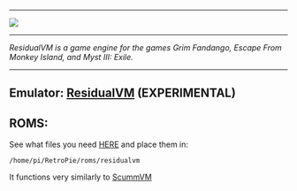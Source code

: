 ***
![](http://jenni.wdfiles.com/local--files/grim-fandango/residualvm_logo.png)
***
_ResidualVM is a game engine for the games Grim Fandango, Escape From Monkey Island, and Myst III: Exile._
***

## Emulator: [ResidualVM](https://github.com/residualvm/residualvm) (EXPERIMENTAL)

## ROMS:

See what files you need [HERE](http://wiki.residualvm.org/index.php/Datafiles) and place them in:

```
/home/pi/RetroPie/roms/residualvm
```

It functions very similarly to [ScummVM](ScummVM)




